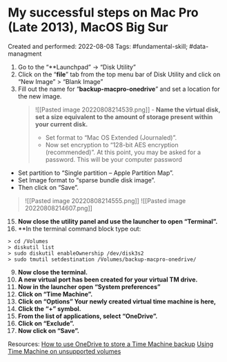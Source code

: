 
# My successful steps on Mac Pro (Late 2013), MacOS Big Sur
Created and performed: 2022-08-08
Tags: #fundamental-skill; #data-managment 

1.  Go to the “**Launchpad” -> “Disk Utility”
2. Click on the “**file**” tab from the top menu bar of Disk Utility and click on “New Image” > “Blank Image”
3.  Fill out the name for “**backup-macpro-onedrive**” and set a location for the new image.
	>![[Pasted image 20220808214539.png]] - **Name the virtual disk, set a size equivalent to the amount of storage present within your current disk.**
	 >- Set format to “Mac OS Extended (Journaled)”.
	 >-  Now set encryption to “128-bit AES encryption (recommended)”. At this point, you may be asked for a password. This will be your computer password
-   Set partition to “Single partition – Apple Partition Map”.
-   Set Image format to “sparse bundle disk image”.
-   Then click on “Save”.
 >![[Pasted image 20220808214555.png]]
 ![[Pasted image 20220808214607.png]]

15.  **Now close the utility panel and use the launcher to open “Terminal”.**
16.  **In the terminal command block type out: 

	> cd /Volumes
	> diskutil list
	> sudo diskutil enableOwnership /dev/disk3s2
	> sudo tmutil setdestination /Volumes/backup-macpro-onedrive/

9.  **Now close the terminal.**
10.  **A new virtual port has been created for your virtual TM drive.**
11.  **Now in the launcher open “System preferences”**
12.  **Click on “Time Machine”.**
13.  **Click on “Options” Your newly created virtual time machine is here,** 
14.  **Click the “+” symbol.**
15.  **From the list of applications, select “OneDrive”.**
16.  **Click on “Exclude”.**
17.  **Now click on “Save”.**

Resources:
	[How to use OneDrive to store a Time Machine backup](https://businesstechplanet.com/how-to-use-onedrive-to-store-a-time-machine-backup/)
	[Using Time Machine on unsupported volumes](http://hints.macworld.com/article.php?story=20140415132734925)